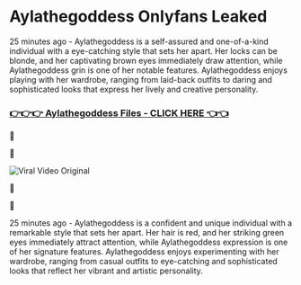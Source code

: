 # Aylathegoddess Onlyfans Leaked

<p>25 minutes ago - Aylathegoddess is a self-assured and one-of-a-kind individual with a eye-catching style that sets her apart. Her locks can be blonde, and her captivating brown eyes immediately draw attention, while Aylathegoddess grin is one of her notable features. Aylathegoddess enjoys playing with her wardrobe, ranging from laid-back outfits to daring and sophisticated looks that express her lively and creative personality.</p><p>
<h3><a href="https://fansleaks.com-getfree.pro/aylathegoddess" rel="nofollow">👉👉👉 Aylathegoddess Files - CLICK HERE 👈👈</a></h3>
<p>🔻</p>
<p>🔻</p> <p>
<a href="https://fansleaks.com-getfree.pro/aylathegoddess" rel="nofollow"><img src="https://i.imgur.com/0ZbtXZ5.gif" alt="Viral Video Original" style="max-width: 100%; display: inline-block;" data-target="animated-image.originalImage"></a>
<p>🔻</p>
<p>🔻</p> <p>25 minutes ago - Aylathegoddess is a confident and unique individual with a remarkable style that sets her apart. Her hair is red, and her striking green eyes immediately attract attention, while Aylathegoddess expression is one of her signature features. Aylathegoddess enjoys experimenting with her wardrobe, ranging from casual outfits to eye-catching and sophisticated looks that reflect her vibrant and artistic personality.</p>